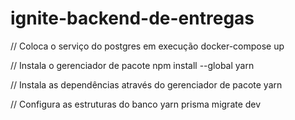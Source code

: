 # ignite-backend-de-entregas

// Coloca o serviço do postgres em execução
docker-compose up

// Instala o gerenciador de pacote
npm install --global yarn

// Instala as dependências através do gerenciador de pacote
yarn

// Configura as estruturas do banco
yarn prisma migrate dev
